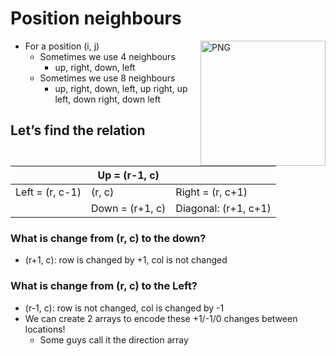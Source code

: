 # Position neighbours
<img align="right" height="200px" alt="PNG" src="https://user-images.githubusercontent.com/76912120/207775355-5af4911d-0aee-44e4-9727-41c77c3ae749.png" />

- For a position (i, j)
  - Sometimes we use 4 neighbours
     - up, right, down, left
  - Sometimes we use 8 neighbours
      - up, right, down, left, up right, up left, down right, down left
## Let’s find the relation

|                  |    Up = (r-1, c)        |                         | 
| -------------    |      -------------      |     -------------       |
| Left = (r, c-1)  |       (r, c)            |     Right = (r, c+1)    |
|                  |    Down = (r+1, c)      |   Diagonal: (r+1, c+1)  |

### What is change from (r, c) to the down?
  - (r+1, c): row is changed by +1, col is not changed
### What is change from (r, c) to the Left?
  - (r-1, c): row is not changed, col is changed by -1
- We can create 2 arrays to encode these +1/-1/0 changes between locations!
  - Some guys call it the direction array
